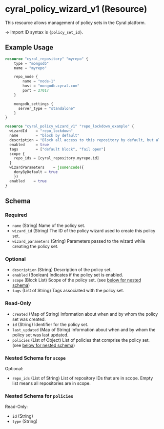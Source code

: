 # cyral_policy_wizard_v1 (Resource)

This resource allows management of policy sets in the Cyral platform.

-> Import ID syntax is `{policy_set_id}`.

## Example Usage

```terraform
resource "cyral_repository" "myrepo" {
    type = "mongodb"
    name = "myrepo"

    repo_node {
        name = "node-1"
        host = "mongodb.cyral.com"
        port = 27017
    }

    mongodb_settings {
      server_type = "standalone"
    }
}

resource "cyral_policy_wizard_v1" "repo_lockdown_example" {
  wizardId    = "repo_lockdown"
  name        = "block by default"
  description = "Block all access to this repository by default, but allow queries not parsed by Cyral"
  enabled     = true
  tags        = ["default block", "fail open"]
  scope {
    repo_ids = [cyral_repository.myrepo.id]
  }
  wizardParameters    = jsonencode({
    denyByDefault = true
    })
  enabled    = true
}
```

<!-- schema generated by tfplugindocs -->

## Schema

### Required

-   `name` (String) Name of the policy set.
-   `wizard_id` (String) The ID of the policy wizard used to create this policy set.
-   `wizard_parameters` (String) Parameters passed to the wizard while creating the policy set.

### Optional

-   `description` (String) Description of the policy set.
-   `enabled` (Boolean) Indicates if the policy set is enabled.
-   `scope` (Block List) Scope of the policy set. (see [below for nested schema](#nestedblock--scope))
-   `tags` (List of String) Tags associated with the policy set.

### Read-Only

-   `created` (Map of String) Information about when and by whom the policy set was created.
-   `id` (String) Identifier for the policy set.
-   `last_updated` (Map of String) Information about when and by whom the policy set was last updated.
-   `policies` (List of Object) List of policies that comprise the policy set. (see [below for nested schema](#nestedatt--policies))

<a id="nestedblock--scope"></a>

### Nested Schema for `scope`

Optional:

-   `repo_ids` (List of String) List of repository IDs that are in scope. Empty list means all repositories are in scope.

<a id="nestedatt--policies"></a>

### Nested Schema for `policies`

Read-Only:

-   `id` (String)
-   `type` (String)
